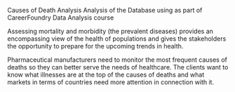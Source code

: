 Causes of Death Analysis
Analysis of the  Database using as part of CareerFoundry Data Analysis course

Assessing mortality and morbidity (the prevalent diseases) 
provides an encompassing view of the health of populations and 
gives the stakeholders the opportunity to prepare for the upcoming trends in health. 

Pharmaceutical manufacturers need to monitor the most frequent causes of deaths so they can better serve the needs of healthcare. 
The clients want to know what illnesses are at the top of the causes of deaths and what markets in terms of countries need more attention in connection with it. 
